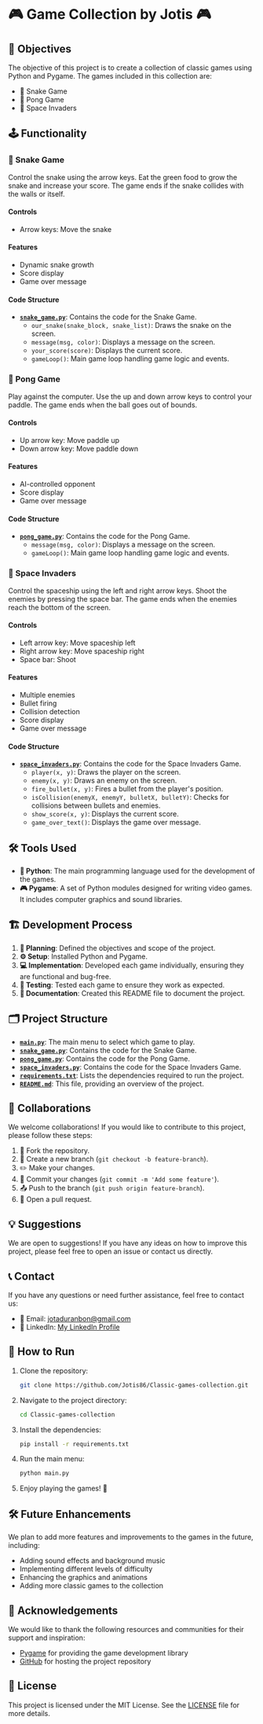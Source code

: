 # 🎮 Game Collection by Jotis 🎮

## 🎯 Objectives
The objective of this project is to create a collection of classic games using Python and Pygame. The games included in this collection are:
- 🐍 Snake Game
- 🏓 Pong Game
- 👾 Space Invaders

## 🕹️ Functionality

### 🐍 Snake Game
Control the snake using the arrow keys. Eat the green food to grow the snake and increase your score. The game ends if the snake collides with the walls or itself.

#### Controls
- Arrow keys: Move the snake

#### Features
- Dynamic snake growth
- Score display
- Game over message

#### Code Structure
- **[`snake_game.py`](snake_game.py)**: Contains the code for the Snake Game.
  - `our_snake(snake_block, snake_list)`: Draws the snake on the screen.
  - `message(msg, color)`: Displays a message on the screen.
  - `your_score(score)`: Displays the current score.
  - `gameLoop()`: Main game loop handling game logic and events.

### 🏓 Pong Game
Play against the computer. Use the up and down arrow keys to control your paddle. The game ends when the ball goes out of bounds.

#### Controls
- Up arrow key: Move paddle up
- Down arrow key: Move paddle down

#### Features
- AI-controlled opponent
- Score display
- Game over message

#### Code Structure
- **[`pong_game.py`](pong_game.py)**: Contains the code for the Pong Game.
  - `message(msg, color)`: Displays a message on the screen.
  - `gameLoop()`: Main game loop handling game logic and events.

### 👾 Space Invaders
Control the spaceship using the left and right arrow keys. Shoot the enemies by pressing the space bar. The game ends when the enemies reach the bottom of the screen.

#### Controls
- Left arrow key: Move spaceship left
- Right arrow key: Move spaceship right
- Space bar: Shoot

#### Features
- Multiple enemies
- Bullet firing
- Collision detection
- Score display
- Game over message

#### Code Structure
- **[`space_invaders.py`](space_invaders.py)**: Contains the code for the Space Invaders Game.
  - `player(x, y)`: Draws the player on the screen.
  - `enemy(x, y)`: Draws an enemy on the screen.
  - `fire_bullet(x, y)`: Fires a bullet from the player's position.
  - `isCollision(enemyX, enemyY, bulletX, bulletY)`: Checks for collisions between bullets and enemies.
  - `show_score(x, y)`: Displays the current score.
  - `game_over_text()`: Displays the game over message.

## 🛠️ Tools Used
- **🐍 Python**: The main programming language used for the development of the games.
- **🎮 Pygame**: A set of Python modules designed for writing video games. It includes computer graphics and sound libraries.

## 🏗️ Development Process
1. **📝 Planning**: Defined the objectives and scope of the project.
2. **⚙️ Setup**: Installed Python and Pygame.
3. **💻 Implementation**: Developed each game individually, ensuring they are functional and bug-free.
4. **🧪 Testing**: Tested each game to ensure they work as expected.
5. **📄 Documentation**: Created this README file to document the project.

## 🗂️ Project Structure
- **[`main.py`](main.py)**: The main menu to select which game to play.
- **[`snake_game.py`](snake_game.py)**: Contains the code for the Snake Game.
- **[`pong_game.py`](pong_game.py)**: Contains the code for the Pong Game.
- **[`space_invaders.py`](space_invaders.py)**: Contains the code for the Space Invaders Game.
- **[`requirements.txt`](requirements.txt)**: Lists the dependencies required to run the project.
- **[`README.md`](README.md)**: This file, providing an overview of the project.

## 🤝 Collaborations
We welcome collaborations! If you would like to contribute to this project, please follow these steps:
1. 🍴 Fork the repository.
2. 🌿 Create a new branch (`git checkout -b feature-branch`).
3. ✏️ Make your changes.
4. 💾 Commit your changes (`git commit -m 'Add some feature'`).
5. 📤 Push to the branch (`git push origin feature-branch`).
6. 🔄 Open a pull request.

## 💡 Suggestions
We are open to suggestions! If you have any ideas on how to improve this project, please feel free to open an issue or contact us directly.

## 📞 Contact
If you have any questions or need further assistance, feel free to contact us:
- 📧 Email: jotaduranbon@gmail.com
- 💼 LinkedIn: [My LinkedIn Profile](www.linkedin.com/in/juan-duran-bon)

## 🚀 How to Run
1. Clone the repository:
    ```sh
    git clone https://github.com/Jotis86/Classic-games-collection.git
    ```
2. Navigate to the project directory:
    ```sh
    cd Classic-games-collection
    ```
3. Install the dependencies:
    ```sh
    pip install -r requirements.txt
    ```
4. Run the main menu:
    ```sh
    python main.py
    ```
5. Enjoy playing the games! 🎉

## 🛠️ Future Enhancements
We plan to add more features and improvements to the games in the future, including:
- Adding sound effects and background music
- Implementing different levels of difficulty
- Enhancing the graphics and animations
- Adding more classic games to the collection


## 🙏 Acknowledgements
We would like to thank the following resources and communities for their support and inspiration:
- [Pygame](https://www.pygame.org/) for providing the game development library
- [GitHub](https://github.com/) for hosting the project repository

## 📄 License

This project is licensed under the MIT License. See the [LICENSE](LICENSE) file for more details.
